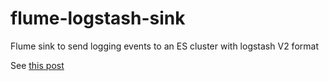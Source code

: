 flume-logstash-sink
===================

Flume sink to send logging events to an ES cluster with logstash V2 format

See [this post](http://blog.tpa.me.uk/2013/11/20/logstash-v1-1-v1-2-json-event-layout-format-change/)